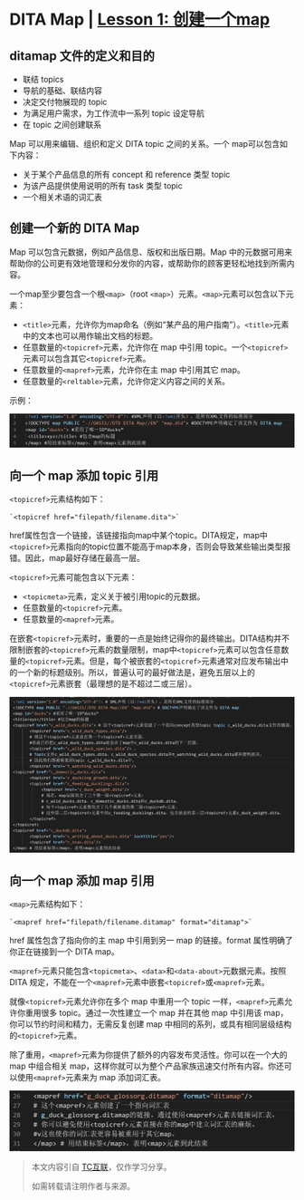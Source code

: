 # DITA Map | [Lesson 1: 创建一个map](http://www.learningdita.cn/courses/5-使用dita-map和bookmap/lessons/lc_creating_a_map)

## ditamap 文件的定义和目的

- 联结 topics
- 导航的基础、联结内容
- 决定交付物展现的 topic
- 为满足用户需求，为工作流中一系列 topic 设定导航
- 在 topic 之间创建联系

Map 可以用来编辑、组织和定义 DITA topic 之间的关系。一个  map可以包含如下内容：

- 关于某个产品信息的所有 concept 和 reference 类型 topic
- 为该产品提供使用说明的所有 task 类型 topic
- 一个相关术语的词汇表

## 创建一个新的 DITA Map

Map 可以包含元数据，例如产品信息、版权和出版日期。Map 中的元数据可用来帮助你的公司更有效地管理和分发你的内容，或帮助你的顾客更轻松地找到所需内容。

一个map至少要包含一个根``<map>``（root `<map>`）元素。`<map>`元素可以包含以下元素：

- ``<title>``元素，允许你为map命名（例如“某产品的用户指南”）。`<title>`元素中的文本也可以用作输出文档的标题。
- 任意数量的`<topicref>`元素，允许你在 map 中引用 topic。一个`<topicref>`元素可以包含其它`<topicref>`元素。
- 任意数量的`<mapref>`元素，允许你在主 map 中引用其它 map。
- 任意数量的`<reltable>`元素，允许你定义内容之间的关系。

示例：

![create a map](../../images/DITA_create_map.png)

## 向一个 map 添加 topic 引用

`<topicref>`元素结构如下：

```
`<topicref href="filepath/filename.dita">`
```

href属性包含一个链接，该链接指向map中某个topic。DITA规定，map中`<topicref>`元素指向的topic位置不能高于map本身，否则会导致某些输出类型报错。因此，map最好存储在最高一层。

`<topicref>`元素可能包含以下元素：

- `<topicmeta>`元素，定义关于被引用topic的元数据。
- 任意数量的`<topicref>`元素。
- 任意数量的`<mapref>`元素。

在嵌套`<topicref>`元素时，重要的一点是始终记得你的最终输出。DITA结构并不限制嵌套的`<topicref>`元素的数量限制，map中`<topicref>`元素可以包含任意数量的`<topicref>`元素。但是，每个被嵌套的`<topicref>`元素通常对应发布输出中的一个新的标题级别。所以，普遍认可的最好做法是，避免五层以上的`<topicref>`元素嵌套（最理想的是不超过二或三层）。

![DITA_add_topic](../../images/DITA_add_topic.png)

## 向一个 map 添加 map 引用

`<map>`元素结构如下：

```
`<mapref href="filepath/filename.ditamap" format="ditamap">`
```

href 属性包含了指向你的主 map 中引用到另一 map 的链接。format 属性明确了你正在链接到一个 DITA map。

`<mapref>`元素只能包含`<topicmeta>`、`<data>`和`<data-about>`元数据元素。按照 DITA 规定，不能在一个`<mapref>`元素中嵌套`<topicref>`或`<mapref>`元素。

就像`<topicref>`元素允许你在多个 map 中重用一个 topic 一样，`<mapref>`元素允许你重用很多 topic。通过一次性建立一个 map 并在其他 map 中引用该 map，你可以节约时间和精力，无需反复创建 map 中相同的系列，或具有相同层级结构的`<topicref>`元素。

除了重用，`<mapref>`元素为你提供了额外的内容发布灵活性。你可以在一个大的 map 中组合相关 map，这样你就可以为整个产品家族迅速交付所有内容。你还可以使用`<mapref>`元素来为 map 添加词汇表。

![mapref](../../images/DITA_add_mapref.png)

> 本文内容引自 [TC互联](www.learningdita.cn)，仅作学习分享。
>
> 如需转载请注明作者与来源。
